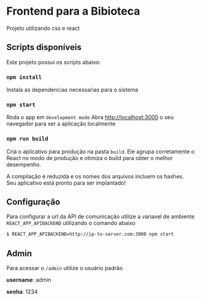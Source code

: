 # Frontend para a Bibioteca

Projeto utilizando css e react

## Scripts disponíveis

Este projeto possui os scripts abaixo:

### `npm install`

Instala as dependencias necessarias para o sistema

### `npm start`

Roda o app em `development mode`
Abra [http://localhost:3000](http://localhost:3000) o seu navegador para ser a aplicação localmente 


### `npm run build`

Cria o aplicativo para produção na pasta `build`.
Ele agrupa corretamente o React no modo de produção e otimiza o build para obter o melhor desempenho.

A compilação é reduzida e os nomes dos arquivos incluem os hashes. <br>
Seu aplicativo está pronto para ser implantado!

## Configuração

Para configurar a url da API de comunicação utilize a variavel de ambiente `REACT_APP_APIBACKEND` utilizando o comando abaixo

```bash
$ REACT_APP_APIBACKEND=http://ip-to-server.com:3000 npm start
```

## Admin 
Para acessar o `/admin` utilize o usuário padrão

**username**: admin

**senha**: 1234
